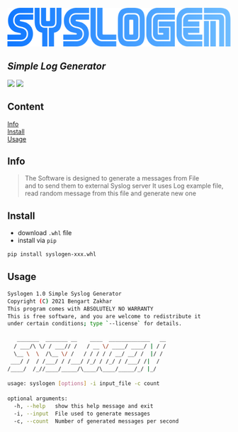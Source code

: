 ![logo](logo.png)

## _Simple Log Generator_ 

![](https://img.shields.io/badge/version-1.0-blue)
![](https://img.shields.io/badge/python-3.9-blue)

## Content  
[Info](#info)  
[Install](#install)  
[Usage](#usage)  

<a name="info"/>

## Info
</a>  

> The Software is designed to generate a messages from File  
> and to send them to external Syslog server
> It uses Log example file,
> read random message from this file and generate new one

<a name="info"/>

## Install
</a>  

- download `.whl` file
- install via `pip`
```sh
pip install syslogen-xxx.whl
```

<a name="usage"/>

## Usage
</a>  

```sh
Syslogen 1.0 Simple Syslog Generator
Copyright (C) 2021 Bengart Zakhar
This program comes with ABSOLUTELY NO WARRANTY
This is free software, and you are welcome to redistribute it
under certain conditions; type `--license` for details.

   _______  _______ __    ____  _____________   __
  / ___/\ \/ / ___// /   / __ \/ ____/ ____/ | / /
  \__ \  \  /\__ \/ /   / / / / / __/ __/ /  |/ / 
 ___/ /  / /___/ / /___/ /_/ / /_/ / /___/ /|  /  
/____/  /_//____/_____/\____/\____/_____/_/ |_/   

usage: syslogen [options] -i input_file -c count

optional arguments:
  -h, --help   show this help message and exit
  -i, --input  File used to generate messages
  -c, --count  Number of generated messages per second
```